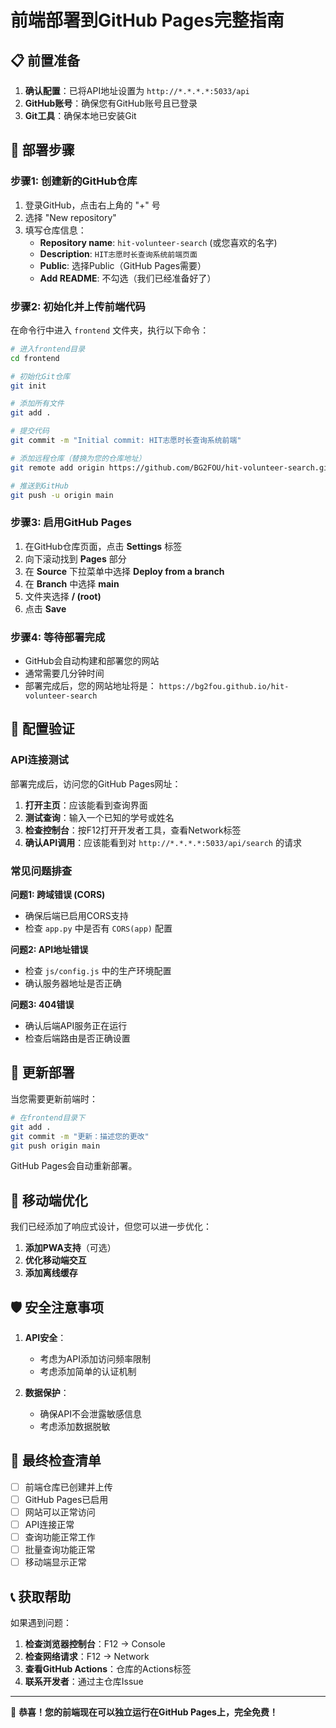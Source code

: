 # 前端部署到GitHub Pages完整指南

## 📋 前置准备

1. **确认配置**：已将API地址设置为 `http://*.*.*.*:5033/api`
2. **GitHub账号**：确保您有GitHub账号且已登录
3. **Git工具**：确保本地已安装Git

## 🚀 部署步骤

### 步骤1: 创建新的GitHub仓库

1. 登录GitHub，点击右上角的 "+" 号
2. 选择 "New repository"
3. 填写仓库信息：
   - **Repository name**: `hit-volunteer-search` (或您喜欢的名字)
   - **Description**: `HIT志愿时长查询系统前端页面`
   - **Public**: 选择Public（GitHub Pages需要）
   - **Add README**: 不勾选（我们已经准备好了）

### 步骤2: 初始化并上传前端代码

在命令行中进入 `frontend` 文件夹，执行以下命令：

```bash
# 进入frontend目录
cd frontend

# 初始化Git仓库
git init

# 添加所有文件
git add .

# 提交代码
git commit -m "Initial commit: HIT志愿时长查询系统前端"

# 添加远程仓库（替换为您的仓库地址）
git remote add origin https://github.com/BG2FOU/hit-volunteer-search.git

# 推送到GitHub
git push -u origin main
```

### 步骤3: 启用GitHub Pages

1. 在GitHub仓库页面，点击 **Settings** 标签
2. 向下滚动找到 **Pages** 部分
3. 在 **Source** 下拉菜单中选择 **Deploy from a branch**
4. 在 **Branch** 中选择 **main**
5. 文件夹选择 **/ (root)**
6. 点击 **Save**

### 步骤4: 等待部署完成

- GitHub会自动构建和部署您的网站
- 通常需要几分钟时间
- 部署完成后，您的网站地址将是：
  `https://bg2fou.github.io/hit-volunteer-search`

## 🔧 配置验证

### API连接测试

部署完成后，访问您的GitHub Pages网址：

1. **打开主页**：应该能看到查询界面
2. **测试查询**：输入一个已知的学号或姓名
3. **检查控制台**：按F12打开开发者工具，查看Network标签
4. **确认API调用**：应该能看到对 `http://*.*.*.*:5033/api/search` 的请求

### 常见问题排查

**问题1: 跨域错误 (CORS)**
- 确保后端已启用CORS支持
- 检查 `app.py` 中是否有 `CORS(app)` 配置

**问题2: API地址错误**
- 检查 `js/config.js` 中的生产环境配置
- 确认服务器地址是否正确

**问题3: 404错误**
- 确认后端API服务正在运行
- 检查后端路由是否正确设置

## 🔄 更新部署

当您需要更新前端时：

```bash
# 在frontend目录下
git add .
git commit -m "更新：描述您的更改"
git push origin main
```

GitHub Pages会自动重新部署。

## 📱 移动端优化

我们已经添加了响应式设计，但您可以进一步优化：

1. **添加PWA支持**（可选）
2. **优化移动端交互**
3. **添加离线缓存**

## 🛡️ 安全注意事项

1. **API安全**：
   - 考虑为API添加访问频率限制
   - 考虑添加简单的认证机制

2. **数据保护**：
   - 确保API不会泄露敏感信息
   - 考虑添加数据脱敏

## 🎯 最终检查清单

- [ ] 前端仓库已创建并上传
- [ ] GitHub Pages已启用
- [ ] 网站可以正常访问
- [ ] API连接正常
- [ ] 查询功能正常工作
- [ ] 批量查询功能正常
- [ ] 移动端显示正常

## 📞 获取帮助

如果遇到问题：

1. **检查浏览器控制台**：F12 → Console
2. **检查网络请求**：F12 → Network
3. **查看GitHub Actions**：仓库的Actions标签
4. **联系开发者**：通过主仓库Issue

---

🎉 **恭喜！您的前端现在可以独立运行在GitHub Pages上，完全免费！**